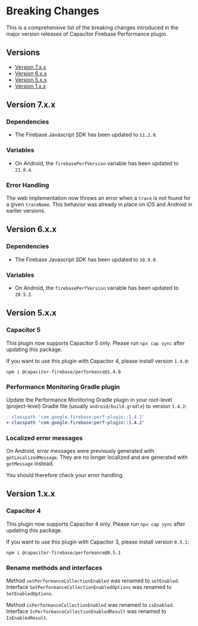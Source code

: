 # Breaking Changes

This is a comprehensive list of the breaking changes introduced in the major version releases of Capacitor Firebase Performance plugin.

## Versions

- [Version 7.x.x](#version-7xx)
- [Version 6.x.x](#version-6xx)
- [Version 5.x.x](#version-5xx)
- [Version 1.x.x](#version-1xx)

## Version 7.x.x

### Dependencies

- The Firebase Javascript SDK has been updated to `11.2.0`.

### Variables

- On Android, the `firebasePerfVersion` variable has been updated to `21.0.4`.

### Error Handling

The web implementation now throws an error when a `trace` is not found for a given `traceName`. This behavior was already in place on iOS and Android in earlier versions.

## Version 6.x.x

### Dependencies

- The Firebase Javascript SDK has been updated to `10.9.0`.

### Variables

- On Android, the `firebasePerfVersion` variable has been updated to `20.5.2`.

## Version 5.x.x

### Capacitor 5

This plugin now supports Capacitor 5 only. Please run `npx cap sync` after updating this package.

If you want to use this plugin with Capacitor 4, please install version `1.4.0`:

```
npm i @capacitor-firebase/performance@1.4.0
```

### Performance Monitoring Gradle plugin

Update the Performance Monitoring Gradle plugin in your root-level (project-level) Gradle file (usually `android/build.gradle`) to version `1.4.2`:

```diff
- classpath 'com.google.firebase:perf-plugin::1.4.1'
+ classpath 'com.google.firebase:perf-plugin::1.4.2'
```

### Localized error messages

On Android, error messages were previously generated with `getLocalizedMessage`. They are no longer localized and are generated with `getMessage` instead.

You should therefore check your error handling.

## Version 1.x.x

### Capacitor 4

This plugin now supports Capacitor 4 only. Please run `npx cap sync` after updating this package.

If you want to use this plugin with Capacitor 3, please install version `0.5.1`:

```
npm i @capacitor-firebase/performance@0.5.1
```

### Rename methods and interfaces

Method `setPerformanceCollectionEnabled` was renamed to `setEnabled`.  
Interface `SetPerformanceCollectionEnabledOptions` was renamed to `SetEnabledOptions`.

Method `isPerformanceCollectionEnabled` was renamed to `isEnabled`.  
Interface `IsPerformanceCollectionEnabledResult` was renamed to `IsEnabledResult`.
